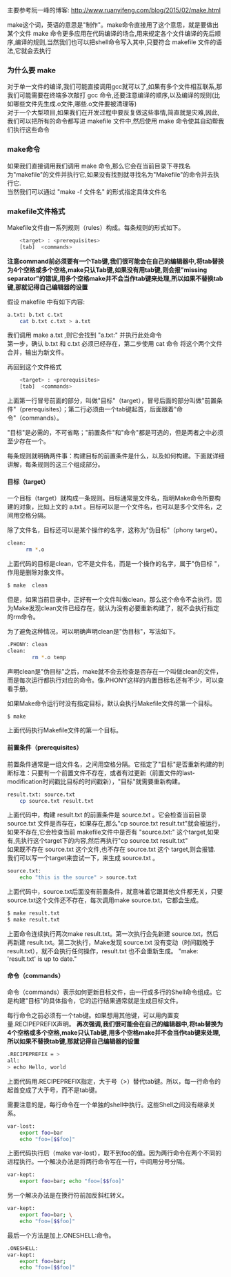 主要参考阮一峰的博客:
http://www.ruanyifeng.com/blog/2015/02/make.html

make这个词，英语的意思是"制作"。make命令直接用了这个意思，就是要做出某个文件
make 命令更多应用在代码编译的场合,用来规定各个文件编译的先后顺序,编译的规则,当然我们也可以把shell命令写入其中,只要符合 makefile 文件的语法,它就会去执行

### 为什么要 make 
对于单一文件的编译,我们可能直接调用gcc就可以了,如果有多个文件相互联系,那我们可能需要在终端多次敲打 gcc 命令,还要注意编译的顺序,以及编译的规则(比如哪些文件先生成.o文件,哪些.o文件要被清理等)  
对于一个大型项目,如果我们在开发过程中要反复做这些事情,简直就是灾难,因此,我们可以把所有的命令都写进 makefile 文件中,然后使用 make 命令使其自动帮我们执行这些命令

### make命令
如果我们直接调用我们调用 make 命令,那么它会在当前目录下寻找名为"makefile"的文件并执行它,如果没有找到就寻找名为"Makefile"的命令并去执行它.  
当然我们可以通过 "make -f 文件名" 的形式指定具体文件名

### makefile文件格式
Makefile文件由一系列规则（rules）构成。每条规则的形式如下。
```bash
    <target> : <prerequisites> 
    [tab]  <commands>
```
**注意command前必须要有一个Tab键,我们很可能会在自己的编辑器中,将tab替换为4个空格或多个空格,make只认Tab键,如果没有用tab键,则会报"missing separator"的错误,用多个空格make并不会当作tab键来处理,所以如果不替换tab键,那就记得自己编辑器的设置**
 
假设 makefile 中有如下内容:
```bash
a.txt: b.txt c.txt
    cat b.txt c.txt > a.txt
```
我们调用 make a.txt ,则它会找到 "a.txt:" 并执行此处命令  
第一步，确认 b.txt 和 c.txt 必须已经存在，第二步使用 cat 命令 将这个两个文件合并，输出为新文件。

再回到这个文件格式  
```bash
    <target> : <prerequisites> 
    [tab]  <commands>
```
上面第一行冒号前面的部分，叫做"目标"（target），冒号后面的部分叫做"前置条件"（prerequisites）；第二行必须由一个tab键起首，后面跟着"命令"（commands）。

"目标"是必需的，不可省略；"前置条件"和"命令"都是可选的，但是两者之中必须至少存在一个。

每条规则就明确两件事：构建目标的前置条件是什么，以及如何构建。下面就详细讲解，每条规则的这三个组成部分。
#### 目标（target）

一个目标（target）就构成一条规则。目标通常是文件名，指明Make命令所要构建的对象，比如上文的 a.txt 。目标可以是一个文件名，也可以是多个文件名，之间用空格分隔。

除了文件名，目标还可以是某个操作的名字，这称为"伪目标"（phony target）。

```bash
clean:
      rm *.o
```
上面代码的目标是clean，它不是文件名，而是一个操作的名字，属于"伪目标 "，作用是删除对象文件。

```bash
$ make  clean
```
但是，如果当前目录中，正好有一个文件叫做clean，那么这个命令不会执行。因为Make发现clean文件已经存在，就认为没有必要重新构建了，就不会执行指定的rm命令。

为了避免这种情况，可以明确声明clean是"伪目标"，写法如下。

```bash
.PHONY: clean
clean:
        rm *.o temp
```
声明clean是"伪目标"之后，make就不会去检查是否存在一个叫做clean的文件，而是每次运行都执行对应的命令。像.PHONY这样的内置目标名还有不少，可以查看手册。

如果Make命令运行时没有指定目标，默认会执行Makefile文件的第一个目标。

```bash
$ make
```
上面代码执行Makefile文件的第一个目标。
#### 前置条件（prerequisites）

前置条件通常是一组文件名，之间用空格分隔。它指定了"目标"是否重新构建的判断标准：只要有一个前置文件不存在，或者有过更新（前置文件的last-modification时间戳比目标的时间戳新），"目标"就需要重新构建。

```bash
result.txt: source.txt
    cp source.txt result.txt
```
上面代码中，构建 result.txt 的前置条件是 source.txt 。它会检查当前目录 source.txt 文件是否存在，如果存在,那么"cp source.txt result.txt"就会被运行，如果不存在,它会检查当前 makefile文件中是否有 "source.txt:" 这个target,如果有,先执行这个target下的内容,然后再执行"cp source.txt result.txt"  
如果既不存在 source.txt 这个文件,也不存在 source.txt 这个 target,则会报错.  
我们可以写一个target来尝试一下，来生成 source.txt 。

```bash
source.txt:
    echo "this is the source" > source.txt
```
上面代码中，source.txt后面没有前置条件，就意味着它跟其他文件都无关，只要 source.txt这个文件还不存在，每次调用make source.txt，它都会生成。

```bash
$ make result.txt
$ make result.txt
```
上面命令连续执行两次make result.txt。第一次执行会先新建 source.txt，然后再新建 result.txt。第二次执行，Make发现 source.txt 没有变动（时间戳晚于 result.txt），就不会执行任何操作，result.txt 也不会重新生成。
"make: 'result.txt' is up to date."

#### 命令（commands）

命令（commands）表示如何更新目标文件，由一行或多行的Shell命令组成。它是构建"目标"的具体指令，它的运行结果通常就是生成目标文件。

每行命令之前必须有一个tab键。如果想用其他键，可以用内置变量.RECIPEPREFIX声明。
**再次强调,我们很可能会在自己的编辑器中,将tab替换为4个空格或多个空格,make只认Tab键,用多个空格make并不会当作tab键来处理,所以如果不替换tab键,那就记得自己编辑器的设置**
```bash
.RECIPEPREFIX = >
all:
> echo Hello, world
```
上面代码用.RECIPEPREFIX指定，大于号（>）替代tab键。所以，每一行命令的起首变成了大于号，而不是tab键。

需要注意的是，每行命令在一个单独的shell中执行。这些Shell之间没有继承关系。

```bash
var-lost:
    export foo=bar
    echo "foo=[$$foo]"
```
上面代码执行后（make var-lost），取不到foo的值。因为两行命令在两个不同的进程执行。一个解决办法是将两行命令写在一行，中间用分号分隔。

```bash
var-kept:
    export foo=bar; echo "foo=[$$foo]"
```
另一个解决办法是在换行符前加反斜杠转义。

```bash
var-kept:
    export foo=bar; \
    echo "foo=[$$foo]"
```
最后一个方法是加上.ONESHELL:命令。

```bash
.ONESHELL:
var-kept:
    export foo=bar; 
    echo "foo=[$$foo]"
```
